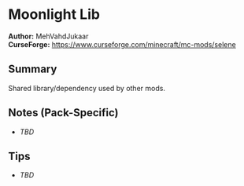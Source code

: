 # Moonlight Lib

**Author:** MehVahdJukaar  
**CurseForge:** https://www.curseforge.com/minecraft/mc-mods/selene

## Summary
Shared library/dependency used by other mods.

## Notes (Pack-Specific)
- _TBD_

## Tips
- _TBD_

